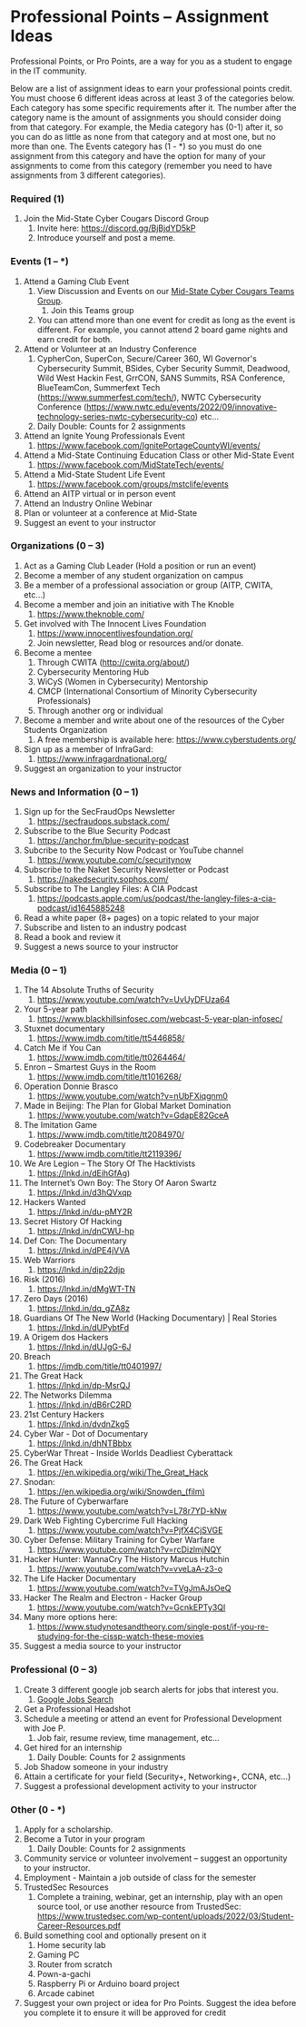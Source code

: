 # Professional Points – Assignment Ideas

Professional Points, or Pro Points, are a way for you as a student to engage in the IT community.

Below are a list of assignment ideas to earn your professional points credit. You must choose 6 different ideas across at least 3 of the categories below. Each category has some specific requirements after it. The number after the category name is the amount of assignments you should consider doing from that category. For example, the Media category has (0-1) after it, so you can do as little as none from that category and at most one, but no more than one. The Events category has (1 - *) so you must do one assignment from this category and have the option for many of your assignments to come from this category (remember you need to have assignments from 3 different categories).

### Required (1)
1.	Join the Mid-State Cyber Cougars Discord Group
     1.	Invite here: https://discord.gg/BjBjdYD5kP
     1.	Introduce yourself and post a meme.

### Events (1 – *)
1.	Attend a Gaming Club Event
     1.	View Discussion and Events on our [Mid-State Cyber Cougars Teams Group](https://teams.microsoft.com/l/team/19%3ab4e1c95933c44670a140dced94eaafda%40thread.tacv2/conversations?groupId=abc3d8a1-f609-4ebd-9f0b-2b47acf34066&tenantId=2d0c965b-8fc1-4bc0-b627-a39e7823c253).
          1.	Join this Teams group
     1.	You can attend more than one event for credit as long as the event is different. For example, you cannot attend 2 board game nights and earn credit for both.
2.	Attend or Volunteer at an Industry Conference
     1.	CypherCon, SuperCon, Secure/Career 360, WI Governor's Cybersecurity Summit, BSides, Cyber Security Summit, Deadwood, Wild West Hackin Fest, GrrCON, SANS Summits, RSA Conference, BlueTeamCon, Summerfext Tech (https://www.summerfest.com/tech/), NWTC Cybersecurity Conference (https://www.nwtc.edu/events/2022/09/innovative-technology-series-nwtc-cybersecurity-co) etc…
     1.	Daily Double: Counts for 2 assignments
3.	Attend an Ignite Young Professionals Event
     1.	https://www.facebook.com/IgnitePortageCountyWI/events/
4.	Attend a Mid-State Continuing Education Class or other Mid-State Event
     1.	https://www.facebook.com/MidStateTech/events/
5.	Attend a Mid-State Student Life Event
     1.	https://www.facebook.com/groups/mstclife/events
6.	Attend an AITP virtual or in person event
7.	Attend an Industry Online Webinar
8.	Plan or volunteer at a conference at Mid-State
9.	Suggest an event to your instructor

### Organizations (0 – 3)
1.	Act as a Gaming Club Leader (Hold a position or run an event)
2.	Become a member of any student organization on campus
3.	Be a member of a professional association or group (AITP, CWITA, etc…)
4.	Become a member and join an initiative with The Knoble
     1.	https://www.theknoble.com/
5.	Get involved with The Innocent Lives Foundation
     1.	https://www.innocentlivesfoundation.org/
     1.	Join newsletter, Read blog or resources and/or donate.
6.	Become a mentee
     1.	Through CWITA (http://cwita.org/about/)
     1.	Cybersecurity Mentoring Hub
     1.	WiCyS (Women in Cybersecurity) Mentorship
     1.	CMCP (International Consortium of Minority Cybersecurity Professionals)
     1.	Through another org or individual
7.	Become a member and write about one of the resources of the Cyber Students Organization
     1.   A free membership is available here: https://www.cyberstudents.org/
9.	Sign up as a member of InfraGard:
     1.	https://www.infragardnational.org/
10.	Suggest an organization to your instructor

### News and Information (0 – 1)
1.	Sign up for the SecFraudOps Newsletter
     1.	https://secfraudops.substack.com/
2.	Subscribe to the Blue Security Podcast
     1.	https://anchor.fm/blue-security-podcast
1.   Subcribe to the Security Now Podcast or YouTube channel
     1.   https://www.youtube.com/c/securitynow
3.	Subscribe to the Naket Security Newsletter or Podcast
     1.   https://nakedsecurity.sophos.com/
1.   Subscribe to The Langley Files: A CIA Podcast
     1.   https://podcasts.apple.com/us/podcast/the-langley-files-a-cia-podcast/id1645885248
5.	Read a white paper (8+ pages) on a topic related to your major
6.	Subscribe and listen to an industry podcast
7.	Read a book and review it
8.	Suggest a news source to your instructor

### Media (0 – 1)
1.	The 14 Absolute Truths of Security
     1.	https://www.youtube.com/watch?v=UvUyDFUza64
2.	Your 5-year path
     1.	https://www.blackhillsinfosec.com/webcast-5-year-plan-infosec/
3.	Stuxnet documentary
     1.	https://www.imdb.com/title/tt5446858/
4.	Catch Me if You Can
     1.	https://www.imdb.com/title/tt0264464/
5.	Enron – Smartest Guys in the Room
     1.	https://www.imdb.com/title/tt1016268/
6.	Operation Donnie Brasco
     1.	https://www.youtube.com/watch?v=nUbFXiqgnm0
7.	Made in Beijing: The Plan for Global Market Domination
     1.	https://www.youtube.com/watch?v=GdapE82GceA
8.	The Imitation Game
     1.   https://www.imdb.com/title/tt2084970/
9.   Codebreaker Documentary
     1.   https://www.imdb.com/title/tt2119396/
11. We Are Legion – The Story Of The Hacktivists
     1.   https://lnkd.in/dEihGfAg)
13. The Internet’s Own Boy: The Story Of Aaron Swartz
     1.   https://lnkd.in/d3hQVxqp
15. Hackers Wanted
     1.   https://lnkd.in/du-pMY2R
17. Secret History Of Hacking
     1.   https://lnkd.in/dnCWU-hp
19. Def Con: The Documentary
     1.   https://lnkd.in/dPE4jVVA
20. Web Warriors
     1.   https://lnkd.in/dip22djp
21. Risk (2016)
     1.   https://lnkd.in/dMgWT-TN
22. Zero Days (2016)
     1.   https://lnkd.in/dq_gZA8z
23. Guardians Of The New World (Hacking Documentary) | Real Stories
     1.   https://lnkd.in/dUPybtFd
24. A Origem dos Hackers
     1.   https://lnkd.in/dUJgG-6J
25. Breach
     1.   https://imdb.com/title/tt0401997/
27. The Great Hack
     1.   https://lnkd.in/dp-MsrQJ
28. The Networks Dilemma
     1.   https://lnkd.in/dB6rC2RD
29. 21st Century Hackers
     1.   https://lnkd.in/dvdnZkg5
30. Cyber War - Dot of Documentary
     1.   https://lnkd.in/dhNTBbbx
31. CyberWar Threat - Inside Worlds Deadliest Cyberattack
32. The Great Hack
     1. https://en.wikipedia.org/wiki/The_Great_Hack
33. Snodan:
     1. https://en.wikipedia.org/wiki/Snowden_(film)
34. The Future of Cyberwarfare
     1.   https://www.youtube.com/watch?v=L78r7YD-kNw
35. Dark Web Fighting Cybercrime Full Hacking
     1.   https://www.youtube.com/watch?v=PjfX4CjSVGE
36. Cyber Defense: Military Training for Cyber Warfare
     1.   https://www.youtube.com/watch?v=rcDizlmjNQY
37. Hacker Hunter: WannaCry The History Marcus Hutchin
     1.   https://www.youtube.com/watch?v=vveLaA-z3-o
38. The Life Hacker Documentary
     1.   https://www.youtube.com/watch?v=TVgJmAJsOeQ
39. Hacker The Realm and Electron - Hacker Group
     1.   https://www.youtube.com/watch?v=GcnkEPTy3QI
40.	Many more options here:
     1.   https://www.studynotesandtheory.com/single-post/if-you-re-studying-for-the-cissp-watch-these-movies
42.	Suggest a media source to your instructor

### Professional (0 – 3)
1.	Create 3 different google job search alerts for jobs that interest you.
     1.	[Google Jobs Search](https://www.google.com/search?q=IT+jobs&rlz=1C1GCEA_enUS961US961&oq=gooogle+jobs+search&aqs=chrome.1.69i57j0i13l6j0i22i30l2j0i22i30i457.3655j0j7&sourceid=chrome&ie=UTF-8&ibp=htl;jobs&sa=X&ved=2ahUKEwit3KLB_9f4AhXHKkQIHY_eBjkQutcGKAF6BAgSEAY&sxsrf=ALiCzsZW5h5l6slM3KbgE-nFc_ckM_Gm8A:1656689013605#fpstate=tldetail&htivrt=jobs&htidocid=gkExRtNPuw8AAAAAAAAAAA%3D%3D)
2.	Get a Professional Headshot
3.	Schedule a meeting or attend an event for Professional Development with Joe P.
     1.	Job fair, resume review, time management, etc…
4.	Get hired for an internship
     1.	Daily Double: Counts for 2 assignments
5.	Job Shadow someone in your industry
6.	Attain a certificate for your field (Security+, Networking+, CCNA, etc…)
7.	Suggest a professional development activity to your instructor

### Other (0 - *)
1.	Apply for a scholarship.
2.	Become a Tutor in your program
     1.	Daily Double: Counts for 2 assignments
3.	Community service or volunteer involvement – suggest an opportunity to your instructor.
4.	Employment - Maintain a job outside of class for the semester
5.	TrustedSec Resources
     1.	Complete a training, webinar, get an internship, play with an open source tool, or use another resource from TrustedSec: https://www.trustedsec.com/wp-content/uploads/2022/03/Student-Career-Resources.pdf
6.	Build something cool and optionally present on it
     1.	Home security lab
     1.	Gaming PC
     1.	Router from scratch
     1.	Pown-a-gachi
     1.	Raspberry Pi or Arduino board project
     1.	Arcade cabinet
7.	Suggest your own project or idea for Pro Points. Suggest the idea before you complete it to ensure it will be approved for credit
